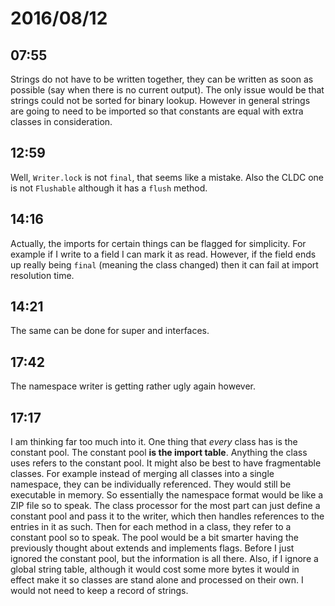 # 2016/08/12

## 07:55

Strings do not have to be written together, they can be written as soon as
possible (say when there is no current output). The only issue would be that
strings could not be sorted for binary lookup. However in general strings are
going to need to be imported so that constants are equal with extra classes
in consideration.

## 12:59

Well, `Writer.lock` is not `final`, that seems like a mistake. Also the CLDC
one is not `Flushable` although it has a `flush` method.

## 14:16

Actually, the imports for certain things can be flagged for simplicity. For
example if I write to a field I can mark it as read. However, if the field
ends up really being `final` (meaning the class changed) then it can fail at
import resolution time.

## 14:21

The same can be done for super and interfaces.

## 17:42

The namespace writer is getting rather ugly again however.

## 17:17

I am thinking far too much into it. One thing that _every_ class has is the
constant pool. The constant pool **is the import table**. Anything the class
uses refers to the constant pool. It might also be best to have fragmentable
classes. For example instead of merging all classes into a single namespace,
they can be individually referenced. They would still be executable in memory.
So essentially the namespace format would be like a ZIP file so to speak. The
class processor for the most part can just define a constant pool and pass it
to the writer, which then handles references to the entries in it as such. Then
for each method in a class, they refer to a constant pool so to speak. The
pool would be a bit smarter having the previously thought about extends and
implements flags. Before I just ignored the constant pool, but the information
is all there. Also, if I ignore a global string table, although it would cost
some more bytes it would in effect make it so classes are stand alone and
processed on their own. I would not need to keep a record of strings.

